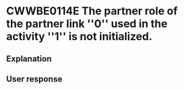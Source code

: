 # CWWBE0114E The partner role of the partner link ''0'' used in the activity ''1'' is not initialized.

## Explanation

## User response